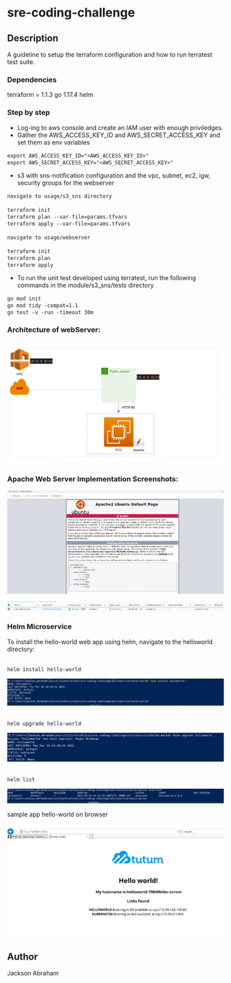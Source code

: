 # sre-coding-challenge

## Description
A guideline to setup the terraform configuration and how to run terratest test suite.

### Dependencies

terraform = 1.1.3
go 1.17.4
helm

### Step by step

* Log-ing to aws console and create an IAM user with enough priviledges.
* Gather the AWS_ACCESS_KEY_ID and AWS_SECRET_ACCESS_KEY and set them as env variables 
```
export AWS_ACCESS_KEY_ID="<AWS_ACCESS_KEY_ID>"
export AWS_SECRET_ACCESS_KEY="<AWS_SECRET_ACCESS_KEY>"
```
* s3 with sns-notification configuration and the vpc, subnet, ec2, igw, security groups for the webserver 
```
navigate to usage/s3_sns directory

terraform init
terraform plan --var-file=params.tfvars
terraform apply --var-file=params.tfvars

navigate to usage/webserver

terraform init
terraform plan
terraform apply
```
* To run the unit test developed using terratest, run the following commands in the module/s3_sns/tests directory

```
go mod init
go mod tidy -compat=1.1
go test -v -run -timeout 30m

```
 
### Architecture of webServer:

![diagram](images/diagramNew.png "diagram")

### Apache Web Server Implementation Screenshots:


![webServerBrowser](images/webserverBrowser.png "webServerBrowser")

![webServerPortal](images/webserverPortal.png "webServerPortal")

### Helm Microservice

To install the hello-world web app using helm, navigate to the helloworld directory:

```

helm install hello-world

```
![helminstall](images/helmInstall.png "helminstall")

```

helm upgrade hello-world

```
![helmupgrade](images/helmUpgrade.png "helmupgrade")

```

helm list

```
![hellist](images/helmList.png "hellist")


sample app hello-world on browser

![helloworld](images/microserviceK8.png "helloworld")

## Author

Jackson Abraham 
